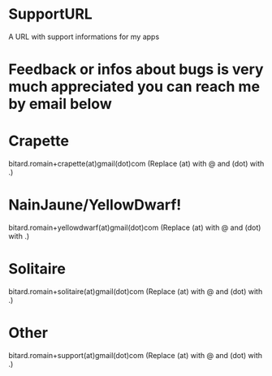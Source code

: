 # SupportURL

A URL with support informations for my apps

# Feedback or infos about bugs is very much appreciated you can reach me by email below 

# Crapette 

bitard.romain+crapette(at)gmail(dot)com
(Replace (at) with @ and (dot) with .)


# NainJaune/YellowDwarf!
bitard.romain+yellowdwarf(at)gmail(dot)com
(Replace (at) with @ and (dot) with .)

# Solitaire
bitard.romain+solitaire(at)gmail(dot)com
(Replace (at) with @ and (dot) with .)

# Other
bitard.romain+support(at)gmail(dot)com
(Replace (at) with @ and (dot) with .)
